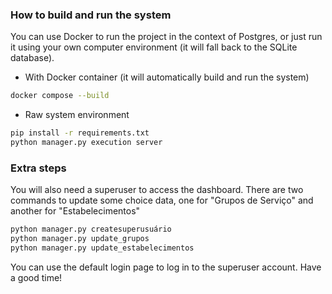 ### How to build and run the system
You can use Docker to run the project in the context of Postgres, or just run it using your own computer environment (it will fall back to the SQLite database).

- With Docker container (it will automatically build and run the system)
```sh
docker compose --build
```

- Raw system environment
```sh
pip install -r requirements.txt
python manager.py execution server
```

### Extra steps
You will also need a superuser to access the dashboard. There are two commands to update some choice data, one for "Grupos de Serviço" and another for "Estabelecimentos"
```sh
python manager.py createsuperusuário
python manager.py update_grupos
python manager.py update_estabelecimentos
```

You can use the default login page to log in to the superuser account. Have a good time!
